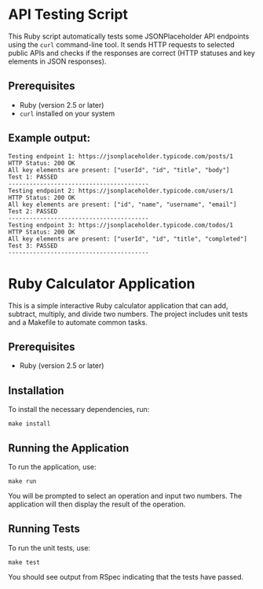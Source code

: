 # API Testing Script

This Ruby script automatically tests some JSONPlaceholder API endpoints using the `curl` command-line tool. It sends HTTP requests to selected public APIs and checks if the responses are correct (HTTP statuses and key elements in JSON responses).

## Prerequisites

- Ruby (version 2.5 or later)
- `curl` installed on your system

## Example output:

```
Testing endpoint 1: https://jsonplaceholder.typicode.com/posts/1
HTTP Status: 200 OK
All key elements are present: ["userId", "id", "title", "body"]
Test 1: PASSED
----------------------------------------
Testing endpoint 2: https://jsonplaceholder.typicode.com/users/1
HTTP Status: 200 OK
All key elements are present: ["id", "name", "username", "email"]
Test 2: PASSED
----------------------------------------
Testing endpoint 3: https://jsonplaceholder.typicode.com/todos/1
HTTP Status: 200 OK
All key elements are present: ["userId", "id", "title", "completed"]
Test 3: PASSED
----------------------------------------
```

# Ruby Calculator Application

This is a simple interactive Ruby calculator application that can add, subtract, multiply, and divide two numbers. The project includes unit tests and a Makefile to automate common tasks.

## Prerequisites

- Ruby (version 2.5 or later)

## Installation
To install the necessary dependencies, run:

`make install
`
## Running the Application
To run the application, use:

`make run`

You will be prompted to select an operation and input two numbers. The application will then display the result of the operation.

## Running Tests
To run the unit tests, use:

`make test`

You should see output from RSpec indicating that the tests have passed.
